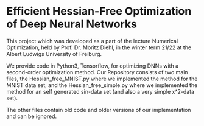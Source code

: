 # Efficient Hessian-Free Optimization of Deep Neural Networks
This project which was developed as a part of the lecture Numerical Optimization, held by Prof. Dr. Moritz Diehl, in the winter term 21/22 at the Albert Ludwigs University of Freiburg.

We provide code in Python3, Tensorflow, for optimizing DNNs with a second-order optimization method.
Our Repository consists of two main files, the Hessian_free_MNIST.py where we implemented the method for the MNIST data set, 
and the Hessian_free_simple.py where we implemented the method for an self generated sin-data set (and also a very simple x^2-data set).

The other files contain old code and older versions of our implementation and can be ignored.
